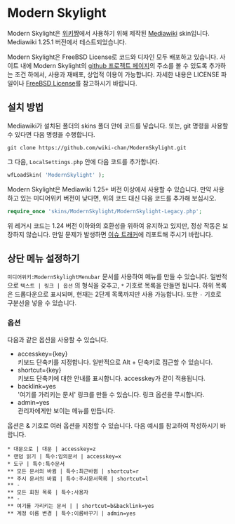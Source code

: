 # Modern Skylight
Modern Skylight은 [위키쨩](http://wiki-chan.net)에서 사용하기 위해 제작된 [Mediawiki](http://mediawiki.org/) skin입니다. Mediawiki 1.25.1 버전에서 테스트되었습니다.

Modern Skylight은 FreeBSD License로 코드와 디자인 모두 배포하고 있습니다. 사이트 내에 Modern Skylight의 [github 프로젝트 페이지](http://wiki-chan.github.io/ModernSkylight/)의 주소를 볼 수 있도록 추가하는 조건 하에서, 사용과 재배포, 상업적 이용이 가능합니다. 자세한 내용은 LICENSE 파일이나 [FreeBSD License](http://www.freebsd.org/copyright/freebsd-doc-license.html)를 참고하시기 바랍니다.

## 설치 방법
Mediawiki가 설치된 폴더의 skins 폴더 안에 코드를 넣습니다. 또는, git 명령을 사용할 수 있다면 다음 명령을 수행합니다.

```
git clone https://github.com/wiki-chan/ModernSkylight.git
```

그 다음, `LocalSettings.php` 안에 다음 코드를 추가합니다.

```php
wfLoadSkin( 'ModernSkylight' );
```

Modern Skylight은 Mediawiki 1.25+ 버전 이상에서 사용할 수 있습니다. 만약 사용하고 있는 미디어위키 버전이 낮다면, 위의 코드 대신 다음 코드를 추가해 보십시오.

```php
require_once 'skins/ModernSkylight/ModernSkylight-Legacy.php';
```

위 레거시 코드는 1.24 버전 이하와의 호환성을 위하여 유지하고 있지만, 정상 작동은 보장하지 않습니다. 만일 문제가 발생하면 [이슈 트래커](https://github.com/wiki-chan/ModernSkylight/issues)에 리포트해 주시기 바랍니다.

## 상단 메뉴 설정하기
`미디어위키:ModernSkylightMenubar` 문서를 사용하여 메뉴를 만들 수 있습니다. 일반적으로 `텍스트 | 링크 | 옵션` 의 형식을 갖추고, `*` 기호로 목록을 만들면 됩니다. 하위 목록은 드롭다운으로 표시되며, 현재는 2단계 목록까지만 사용 가능합니다. 또한 `-` 기호로 구분선을 넣을 수 있습니다.

### 옵션
다음과 같은 옵션을 사용할 수 있습니다.
* accesskey={key}<br>
  키보드 단축키를 지정합니다. 일반적으로 Alt + 단축키로 접근할 수 있습니다.
* shortcut={key}<br>
  키보드 단축키에 대한 안내를 표시합니다. accesskey가 같이 적용됩니다.
* backlink=yes<br>
  '여기를 가리키는 문서' 링크를 만들 수 있습니다. 링크 옵션을 무시합니다.
* admin=yes<br>
  관리자에게만 보이는 메뉴를 만듭니다.

옵션은 & 기호로 여러 옵션을 지정할 수 있습니다.
다음 예시를 참고하여 작성하시기 바랍니다.
```
* 대문으로 | 대문 | accesskey=z
* 랜덤 읽기 | 특수:임의문서 | accesskey=x
* 도구 | 특수:특수문서
** 모든 문서의 바뀜 | 특수:최근바뀜 | shortcut=r
** 주시 문서의 바뀜 | 특수:주시문서목록 | shortcut=l
** -
** 모든 회원 목록 | 특수:사용자
** -
** 여기를 가리키는 문서 | | shortcut=b&backlink=yes
** 계정 이름 변경 | 특수:이름바꾸기 | admin=yes
```